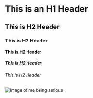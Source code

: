 # This is an H1 Header
## This is H2 Header
### This is H2 Header
#### This is H2 Header
##### This is H2 Header
###### This is H2 Header
![Image of me being serious](https://octodex.github.com/images/privateinvestocat.jpg)

